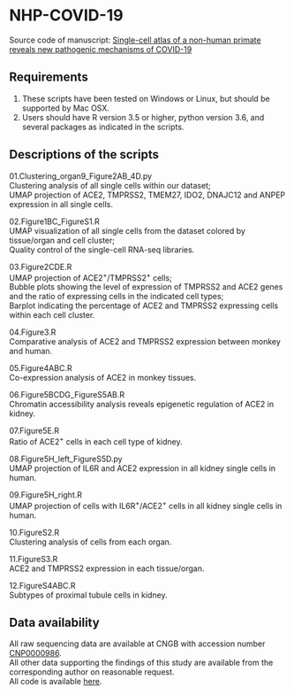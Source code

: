 # NHP-COVID-19
Source code of manuscript: [Single-cell atlas of a non-human primate reveals new pathogenic mechanisms of COVID-19](https://www.biorxiv.org/content/10.1101/2020.04.10.022103v1)


## Requirements  
1. These scripts have been tested on Windows or Linux, but should be supported by Mac OSX.  
2. Users should have R version 3.5 or higher, python version 3.6, and several packages as indicated in the scripts.


## Descriptions of the scripts  
01.Clustering_organ9_Figure2AB_4D.py  
   Clustering analysis of all single cells within our dataset;      
   UMAP projection of ACE2, TMPRSS2, TMEM27, IDO2, DNAJC12 and ANPEP expression in all single cells.
   
02.Figure1BC_FigureS1.R  
   UMAP visualization of all single cells from the dataset colored by tissue/organ and cell cluster;     
   Quality control of the single-cell RNA-seq libraries.  
   
03.Figure2CDE.R  
   UMAP projection of ACE2<sup>+</sup>/TMPRSS2<sup>+</sup> cells;      
   Bubble plots showing the level of expression of TMPRSS2 and ACE2 genes and the ratio of expressing cells in the indicated cell types;      
   Barplot indicating the percentage of ACE2 and TMPRSS2 expressing cells within each cell cluster.      
   
04.Figure3.R  
   Comparative analysis of ACE2 and TMPRSS2 expression between monkey and human.
   
05.Figure4ABC.R  
   Co-expression analysis of ACE2 in monkey tissues.
   
06.Figure5BCDG_FigureS5AB.R  
   Chromatin accessibility analysis reveals epigenetic regulation of ACE2 in kidney.
   
07.Figure5E.R  
   Ratio of ACE2<sup>+</sup> cells in each cell type of kidney.
   
08.Figure5H_left_FigureS5D.py  
   UMAP projection of IL6R and ACE2 expression in all kidney single cells in human.    
   
09.Figure5H_right.R  
   UMAP projection of cells with IL6R<sup>+</sup>/ACE2<sup>+</sup> cells in all kidney single cells in human. 
   
10.FigureS2.R  
   Clustering analysis of cells from each organ.
   
11.FigureS3.R  
   ACE2 and TMPRSS2 expression in each tissue/organ. 
   
12.FigureS4ABC.R           
   Subtypes of proximal tubule cells in kidney.  

## Data availability  
All raw sequencing data are available at CNGB with accession number [CNP0000986](https://db.cngb.org/cnsa/project/CNP0000986/public/).    
All other data supporting the findings of this study are available from the corresponding author on reasonable request.     
All code is available [here](https://github.com/brucepan10/NHP-COVID-19/tree/master/Figure_code).



